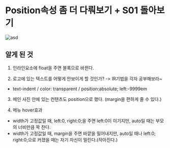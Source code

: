 # Position속성 좀 더 다뤄보기 + S01 돌아보기

![asd](https://user-images.githubusercontent.com/42693257/70844653-a112bf00-1e87-11ea-81cf-501892675a14.png)

## 알게 된 것
1. 인라인요소에 float을 주면 블록으로 바뀐다.

2. 로고에 있는 텍스트를 어떻게 안보이게 할 것인가? -> IR기법을 각자 공부해보라~
- text-indent / color: transparent / position:absolute; left:-9999em
  
3. 메인 사진 안에 있는 컨텐츠도 position으로 했다. (margin을 편하게 줄 수 있다.)

4. 메뉴 hover효과   
- width가 고정값일 때, left:0, right:0;을 주면 left:0이 이기지만, auto일 때는 부모의 너비만큼 꽉 찬다.
- width가 고정값일 때, margin을 주면 바깥을 밀어내지만, auto일 때나 left:0; right:0;으로 커졌을 때는 자기 자신이 밀린다.(작아진다.)
